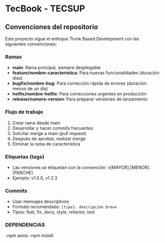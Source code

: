 # TecBook - TECSUP

## Convenciones del repositorio

Este proyecto sigue el enfoque Trunk Based Development con las siguientes convenciones:

### Ramas
- **main**: Rama principal, siempre desplegable
- **feature/nombre-caracteristica**: Para nuevas funcionalidades (duración: días)
- **bugfix/nombre-bug**: Para corrección rápida de errores (duración: menos de un día)
- **hotfix/nombre-hotfix**: Para correcciones urgentes en producción
- **release/numero-version**: Para preparar versiones de lanzamiento

### Flujo de trabajo
1. Crear rama desde main
2. Desarrollar y hacer commits frecuentes
3. Solicitar merge a main (pull request)
4. Después de aprobar, realizar merge
5. Eliminar la rama de característica

### Etiquetas (tags)
- Las versiones se etiquetan con la convención: v[MAYOR].[MENOR].[PARCHE]
- Ejemplo: v1.0.0, v1.2.3

### Commits
- Usar mensajes descriptivos
- Formato recomendado: `[tipo]: descripción breve`
- Tipos: feat, fix, docs, style, refactor, test
  
### DEPENDENCIAS
-npm axios
-npm install
